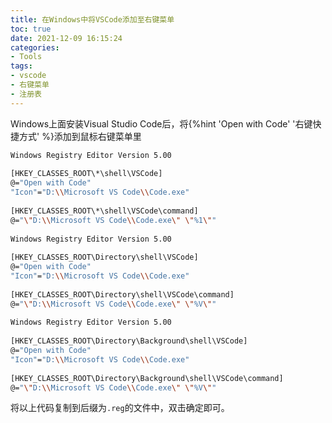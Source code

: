 ```yaml
---
title: 在Windows中将VSCode添加至右键菜单
toc: true
date: 2021-12-09 16:15:24
categories:
- Tools
tags:
- vscode
- 右键菜单
- 注册表
---
```


Windows上面安装Visual Studio Code后，将{%hint 'Open with Code' '右键快捷方式' %}添加到鼠标右键菜单里

<!-- more -->

```bash
Windows Registry Editor Version 5.00
 
[HKEY_CLASSES_ROOT\*\shell\VSCode]
@="Open with Code"
"Icon"="D:\\Microsoft VS Code\\Code.exe"
 
[HKEY_CLASSES_ROOT\*\shell\VSCode\command]
@="\"D:\\Microsoft VS Code\\Code.exe\" \"%1\""
 
Windows Registry Editor Version 5.00
 
[HKEY_CLASSES_ROOT\Directory\shell\VSCode]
@="Open with Code"
"Icon"="D:\\Microsoft VS Code\\Code.exe"
 
[HKEY_CLASSES_ROOT\Directory\shell\VSCode\command]
@="\"D:\\Microsoft VS Code\\Code.exe\" \"%V\""
 
Windows Registry Editor Version 5.00
 
[HKEY_CLASSES_ROOT\Directory\Background\shell\VSCode]
@="Open with Code"
"Icon"="D:\\Microsoft VS Code\\Code.exe"
 
[HKEY_CLASSES_ROOT\Directory\Background\shell\VSCode\command]
@="\"D:\\Microsoft VS Code\\Code.exe\" \"%V\""
```

将以上代码复制到后缀为`.reg`的文件中，双击确定即可。
